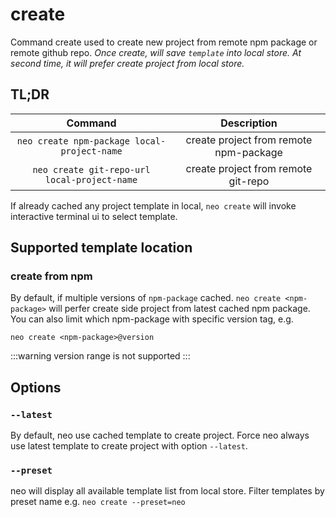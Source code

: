 # create

Command create used to create new project from remote npm package or remote github repo. *Once create, will save `template` into local store. At second time, it will prefer create project from local store.*

## TL;DR

|Command|Description|
|:---:|:---:|
|`neo create npm-package local-project-name`|create project from remote npm-package|
|`neo create git-repo-url local-project-name`|create project from remote git-repo|

If already cached any project template in local, `neo create` will invoke interactive terminal ui to select template.

## Supported template location

### create from npm

By default, if multiple versions of `npm-package` cached. `neo create <npm-package>` will perfer create side project from latest cached npm package. You can also limit which npm-package with specific version tag, e.g.

`neo create <npm-package>@version`

:::warning
version range is not supported
:::

## Options

### `--latest`

By default, neo use cached template to create project. Force neo always use latest template to create project with option `--latest`.


### `--preset`

neo will display all available template list from local store. Filter templates by preset name e.g. `neo create --preset=neo`